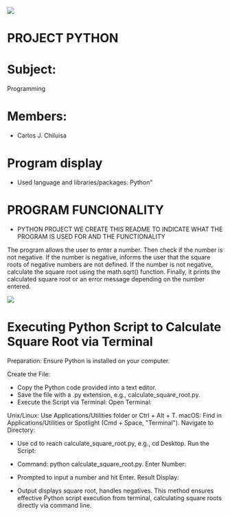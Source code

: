 <img src="https://github.com/SNEIDER31LM/SwitchandFuctions/assets/169932054/9f1b9456-818c-4289-acd1-b3b4e573d86d">

# PROJECT PYTHON
# Subject:

Programming

# Members:

* Carlos J. Chiluisa

# Program display

* Used language and libraries/packages: Python"

# PROGRAM FUNCIONALITY

* PYTHON PROJECT WE CREATE THIS README TO INDICATE WHAT THE PROGRAM IS USED FOR AND THE FUNCTIONALITY

The program allows the user to enter a number.
Then check if the number is not negative.
If the number is negative, informs the user that the square roots of negative numbers are not defined.
If the number is not negative, calculate the square root using the math.sqrt() function.
Finally, it prints the calculated square root or an error message depending on the number entered.

<img src="https://github.com/CarlosJoels/PYTHON-PROGRAM/assets/169932054/5b37e5b7-2f38-4520-8854-cb2678205fcc">


# Executing Python Script to Calculate Square Root via Terminal
Preparation:
Ensure Python is installed on your computer.

Create the File:
* Copy the Python code provided into a text editor.
* Save the file with a .py extension, e.g., calculate_square_root.py.
* Execute the Script via Terminal:
Open Terminal:

Unix/Linux: Use Applications/Utilities folder or Ctrl + Alt + T.
macOS: Find in Applications/Utilities or Spotlight (Cmd + Space, "Terminal").
Navigate to Directory:

* Use cd to reach calculate_square_root.py, e.g., cd Desktop.
Run the Script:

* Command: python calculate_square_root.py.
Enter Number:

* Prompted to input a number and hit Enter.
Result Display:

* Output displays square root, handles negatives.
This method ensures effective Python script execution from terminal, calculating square roots directly via command line.

